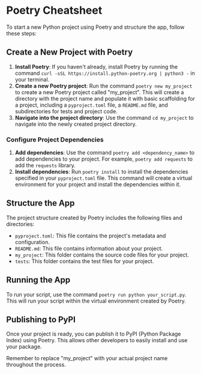 # Poetry Cheatsheet

To start a new Python project using Poetry and structure the app, follow these steps:

## Create a New Project with Poetry

1. **Install Poetry**: If you haven't already, install Poetry by running the command `curl -sSL https://install.python-poetry.org | python3 -` in your terminal.
2. **Create a new Poetry project**: Run the command `poetry new my_project` to create a new Poetry project called "my_project". This will create a directory with the project name and populate it with basic scaffolding for a project, including a `pyproject.toml` file, a `README.md` file, and subdirectories for tests and project code.
3. **Navigate into the project directory**: Use the command `cd my_project` to navigate into the newly created project directory.

### Configure Project Dependencies

1. **Add dependencies**: Use the command `poetry add <dependency_name>` to add dependencies to your project. For example, `poetry add requests` to add the `requests` library.
2. **Install dependencies**: Run `poetry install` to install the dependencies specified in your `pyproject.toml` file. This command will create a virtual environment for your project and install the dependencies within it.

## Structure the App

The project structure created by Poetry includes the following files and directories:

- `pyproject.toml`: This file contains the project's metadata and configuration.
- `README.md`: This file contains information about your project.
- `my_project`: This folder contains the source code files for your project.
- `tests`: This folder contains the test files for your project.

## Running the App

To run your script, use the command `poetry run python your_script.py`. This will run your script within the virtual environment created by Poetry.

## Publishing to PyPI

Once your project is ready, you can publish it to PyPI (Python Package Index) using Poetry. This allows other developers to easily install and use your package.

Remember to replace "my_project" with your actual project name throughout the process.
